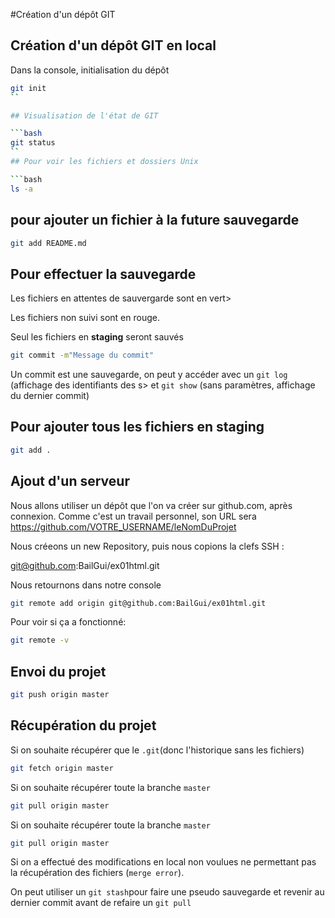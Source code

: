#Création d'un dépôt GIT

## Création d'un dépôt GIT en local

Dans la console, initialisation du dépôt

```bash
git init
``

## Visualisation de l'état de GIT

```bash
git status
``
## Pour voir les fichiers et dossiers Unix

```bash
ls -a
```

## pour ajouter un fichier à la future sauvegarde

```bash
git add README.md
``` 
## Pour effectuer la sauvegarde 

Les fichiers en attentes de sauvergarde sont en vert>

Les fichiers non suivi sont en rouge.

Seul les fichiers en **staging** seront sauvés 

```bash 
git commit -m"Message du commit"
```
Un commit est une sauvegarde, on peut y accéder avec un `git log` (affichage des identifiants des s> et `git show` (sans paramètres, affichage du dernier commit) 

## Pour ajouter tous les fichiers en staging

```bash
git add .
```

## Ajout d'un serveur 

Nous allons utiliser un dépôt que l'on va créer sur github.com, après connexion. Comme c'est un travail personnel, son URL sera https://github.com/VOTRE_USERNAME/leNomDuProjet

Nous créeons un new Repository, puis nous copions la clefs SSH :

git@github.com:BailGui/ex01html.git

Nous retournons dans notre console 
```bash
git remote add origin git@github.com:BailGui/ex01html.git
```
Pour voir si ça a fonctionné: 
```bash
git remote -v
```

## Envoi du projet 

```bash
git push origin master
```

## Récupération du projet 

Si on souhaite récupérer que le `.git`(donc l'historique sans les fichiers)

```bash
git fetch origin master 
```
Si on souhaite récupérer toute la branche `master`

```bash 
git pull origin master 
```

Si on souhaite récupérer toute la branche `master`

```bash 
git pull origin master
```

Si on a effectué des modifications en local non voulues ne permettant pas la récupération des fichiers (`merge error`).

On peut utiliser un `git stash`pour faire une pseudo sauvegarde et revenir au dernier commit avant de refaire un `git pull`


